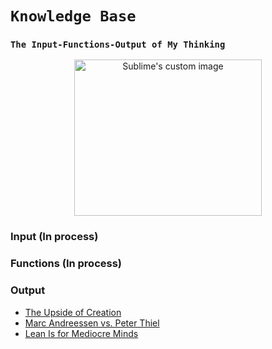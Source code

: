 
# `Knowledge Base`

### `The Input-Functions-Output of My Thinking` 


<p align="center">
  <img width="300" height="250" src="https://i.imgur.com/p9GzLj6.gif" alt="Sublime's custom image"/>
</p>

### Input (In process)


### Functions (In process)


### Output

- [The Upside of Creation](https://allenleein.github.io/2019/06/11/gamesthoery1.html)
- [Marc Andreessen vs. Peter Thiel](https://allenleein.github.io/2019/06/12/games2.html)
- [Lean Is for Mediocre Minds](https://allenleein.github.io/2019/12/06/lean-mediocre.html)

